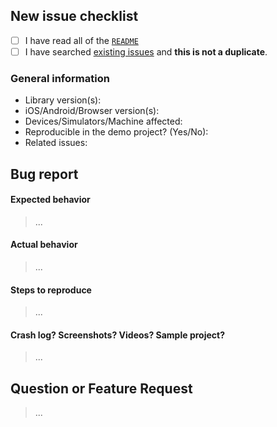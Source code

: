 ## New issue checklist
<!-- Before submitting this issue, make sure you have done the following -->

- [ ] I have read all of the [`README`](../README.md) 
- [ ] I have searched [existing issues](https://github.com/opentok/accelerator-annotation-js/issues?q=is%3Aissue+sort%3Acreated-desc) and **this is not a duplicate**.

### General information

- Library version(s):
- iOS/Android/Browser version(s):
- Devices/Simulators/Machine affected:
- Reproducible in the demo project? (Yes/No): 
- Related issues:

## Bug report

#### Expected behavior

> ...

#### Actual behavior

> ...

#### Steps to reproduce

> ...

#### Crash log? Screenshots? Videos? Sample project?

>...

## Question or Feature Request

> ...
